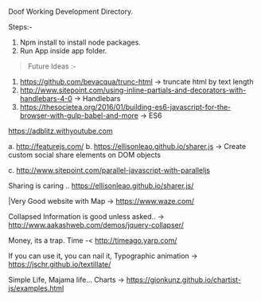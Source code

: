 Doof Working Development Directory.


Steps:-
1. Npm install to install node packages.
2. Run App inside app folder.


>Future Ideas :-

1. https://github.com/bevacqua/trunc-html -> truncate html by text length
2. http://www.sitepoint.com/using-inline-partials-and-decorators-with-handlebars-4-0 -> Handlebars
3. https://thesocietea.org/2016/01/building-es6-javascript-for-the-browser-with-gulp-babel-and-more -> ES6


https://adblitz.withyoutube.com

a. http://featurejs.com/
b. https://ellisonleao.github.io/sharer.js ->  Create custom social share elements on DOM objects

c. http://www.sitepoint.com/parallel-javascript-with-paralleljs


Sharing is caring .. https://ellisonleao.github.io/sharer.js/


|Very Good website with Map -> https://www.waze.com/

Collapsed Information is good unless asked.. -> http://www.aakashweb.com/demos/jquery-collapser/

Money, its a trap. Time -< http://timeago.yarp.com/


If you can use it, you can nail it, Typographic animation -> https://jschr.github.io/textillate/

Simple Life, Majama life... Charts -> https://gionkunz.github.io/chartist-js/examples.html